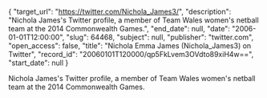 {
  "target_url": "https://twitter.com/Nichola_James3/", 
  "description": "Nichola James's Twitter profile, a member of Team Wales women's netball team at the 2014 Commonwealth Games.", 
  "end_date": null, 
  "date": "2006-01-01T12:00:00", 
  "slug": 64468, 
  "subject": null, 
  "publisher": "twitter.com", 
  "open_access": false, 
  "title": "Nichola Emma James (Nichola_James3) on Twitter", 
  "record_id": "20060101T120000/qp5FkLvem3OVdto89xiH4w==", 
  "start_date": null
}

Nichola James's Twitter profile, a member of Team Wales women's netball team at the 2014 Commonwealth Games.